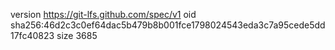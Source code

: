 version https://git-lfs.github.com/spec/v1
oid sha256:46d2c3c0ef64dac5b479b8b001fce1798024543eda3c7a95cede5dd17fc40823
size 3685
